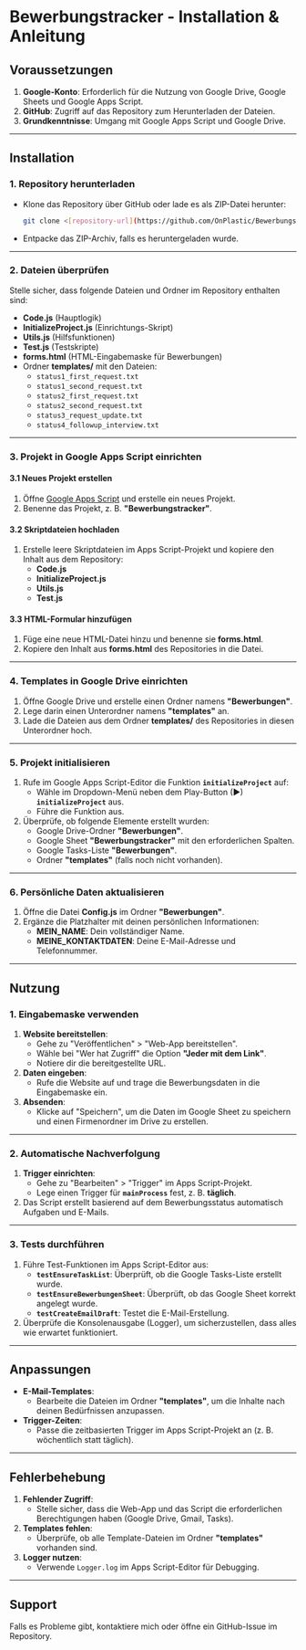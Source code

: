 # Bewerbungstracker - Installation & Anleitung

## Voraussetzungen

1. **Google-Konto**: Erforderlich für die Nutzung von Google Drive, Google Sheets und Google Apps Script.
2. **GitHub**: Zugriff auf das Repository zum Herunterladen der Dateien.
3. **Grundkenntnisse**: Umgang mit Google Apps Script und Google Drive.

---

## Installation

### 1. Repository herunterladen

- Klone das Repository über GitHub oder lade es als ZIP-Datei herunter:

  ```bash
  git clone <[repository-url](https://github.com/OnPlastic/Bewerbungstracker)>
  ```

- Entpacke das ZIP-Archiv, falls es heruntergeladen wurde.

---

### 2. Dateien überprüfen

Stelle sicher, dass folgende Dateien und Ordner im Repository enthalten sind:

- **Code.js** (Hauptlogik)
- **InitializeProject.js** (Einrichtungs-Skript)
- **Utils.js** (Hilfsfunktionen)
- **Test.js** (Testskripte)
- **forms.html** (HTML-Eingabemaske für Bewerbungen)
- Ordner **templates/** mit den Dateien:
  - `status1_first_request.txt`
  - `status1_second_request.txt`
  - `status2_first_request.txt`
  - `status2_second_request.txt`
  - `status3_request_update.txt`
  - `status4_followup_interview.txt`

---

### 3. Projekt in Google Apps Script einrichten

#### 3.1 Neues Projekt erstellen

1. Öffne [Google Apps Script](https://script.google.com/) und erstelle ein neues Projekt.
2. Benenne das Projekt, z. B. **"Bewerbungstracker"**.

#### 3.2 Skriptdateien hochladen

1. Erstelle leere Skriptdateien im Apps Script-Projekt und kopiere den Inhalt aus dem Repository:
   - **Code.js**
   - **InitializeProject.js**
   - **Utils.js**
   - **Test.js**

#### 3.3 HTML-Formular hinzufügen

1. Füge eine neue HTML-Datei hinzu und benenne sie **forms.html**.
2. Kopiere den Inhalt aus **forms.html** des Repositories in die Datei.

---

### 4. Templates in Google Drive einrichten

1. Öffne Google Drive und erstelle einen Ordner namens **"Bewerbungen"**.
2. Lege darin einen Unterordner namens **"templates"** an.
3. Lade die Dateien aus dem Ordner **templates/** des Repositories in diesen Unterordner hoch.

---

### 5. Projekt initialisieren

1. Rufe im Google Apps Script-Editor die Funktion **`initializeProject`** auf:
   - Wähle im Dropdown-Menü neben dem Play-Button (▶) **`initializeProject`** aus.
   - Führe die Funktion aus.
2. Überprüfe, ob folgende Elemente erstellt wurden:
   - Google Drive-Ordner **"Bewerbungen"**.
   - Google Sheet **"Bewerbungstracker"** mit den erforderlichen Spalten.
   - Google Tasks-Liste **"Bewerbungen"**.
   - Ordner **"templates"** (falls noch nicht vorhanden).

---

### 6. Persönliche Daten aktualisieren

1. Öffne die Datei **Config.js** im Ordner **"Bewerbungen"**.
2. Ergänze die Platzhalter mit deinen persönlichen Informationen:
   - **MEIN_NAME**: Dein vollständiger Name.
   - **MEINE_KONTAKTDATEN**: Deine E-Mail-Adresse und Telefonnummer.

---

## Nutzung

### 1. Eingabemaske verwenden

1. **Website bereitstellen**:
   - Gehe zu "Veröffentlichen" > "Web-App bereitstellen".
   - Wähle bei "Wer hat Zugriff" die Option **"Jeder mit dem Link"**.
   - Notiere dir die bereitgestellte URL.
2. **Daten eingeben**:
   - Rufe die Website auf und trage die Bewerbungsdaten in die Eingabemaske ein.
3. **Absenden**:
   - Klicke auf "Speichern", um die Daten im Google Sheet zu speichern und einen Firmenordner im Drive zu erstellen.

---

### 2. Automatische Nachverfolgung

1. **Trigger einrichten**:
   - Gehe zu "Bearbeiten" > "Trigger" im Apps Script-Projekt.
   - Lege einen Trigger für **`mainProcess`** fest, z. B. **täglich**.
2. Das Script erstellt basierend auf dem Bewerbungsstatus automatisch Aufgaben und E-Mails.

---

### 3. Tests durchführen

1. Führe Test-Funktionen im Apps Script-Editor aus:
   - **`testEnsureTaskList`**: Überprüft, ob die Google Tasks-Liste erstellt wurde.
   - **`testEnsureBewerbungenSheet`**: Überprüft, ob das Google Sheet korrekt angelegt wurde.
   - **`testCreateEmailDraft`**: Testet die E-Mail-Erstellung.
2. Überprüfe die Konsolenausgabe (Logger), um sicherzustellen, dass alles wie erwartet funktioniert.

---

## Anpassungen

- **E-Mail-Templates**:
  - Bearbeite die Dateien im Ordner **"templates"**, um die Inhalte nach deinen Bedürfnissen anzupassen.
- **Trigger-Zeiten**:
  - Passe die zeitbasierten Trigger im Apps Script-Projekt an (z. B. wöchentlich statt täglich).

---

## Fehlerbehebung

1. **Fehlender Zugriff**:
   - Stelle sicher, dass die Web-App und das Script die erforderlichen Berechtigungen haben (Google Drive, Gmail, Tasks).
2. **Templates fehlen**:
   - Überprüfe, ob alle Template-Dateien im Ordner **"templates"** vorhanden sind.
3. **Logger nutzen**:
   - Verwende `Logger.log` im Apps Script-Editor für Debugging.

---

## Support

Falls es Probleme gibt, kontaktiere mich oder öffne ein GitHub-Issue im Repository.
